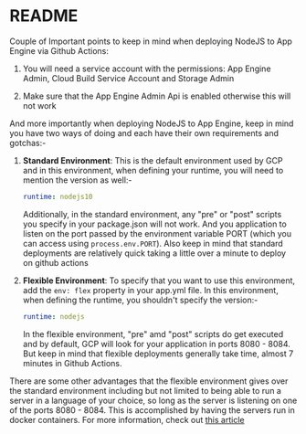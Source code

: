 # README

Couple of Important points to keep in mind when deploying NodeJS to App Engine via Github Actions:

1. You will need a service account with the permissions: App Engine Admin, Cloud Build Service Account and Storage Admin

2. Make sure that the App Engine Admin Api is enabled otherwise this will not work

And more importantly when deploying NodeJS to App Engine, keep in mind you have two ways of doing and each have their own requirements and gotchas:-

1. **Standard Environment**: This is the default environment used by GCP and in this environment, when defining your runtime, you will need to mention the version as well:-

	```yml
	runtime: nodejs10
	```

	Additionally, in the standard environment, any "pre" or "post" scripts you specify in your package.json will not work. And you application to listen on the port passed by the environment variable PORT (which you can access using `process.env.PORT`). Also keep in mind that standard deployments are relatively quick taking a little over a minute to deploy on github actions

2. **Flexible Environment**: To specify that you want to use this environment, add the `env: flex` property in your app.yml file. In this environment, when defining the runtime, you shouldn't specify the version:-

	```yml
	runtime: nodejs
	```

	In the flexible environment, "pre" amd "post" scripts do get executed and by default, GCP will look for your application in ports 8080 - 8084. But keep in mind that flexible deployments generally take time, almost 7 minutes in Github Actions.

There are some other advantages that the flexible environment gives over the standard environment including but not limited to being able to run a server in a language of your choice, so long as the server is listening on one of the ports 8080 - 8084. This is accomplished by having the servers run in docker containers. For more information, check out [this article](https://www.quora.com/What-is-the-difference-between-the-standard-and-the-flexible-environments-for-the-Google-App-Engine-GAE)
